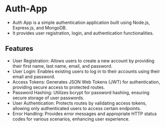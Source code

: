 # Auth-App
- Auth App is a simple authentication application built using Node.js, Express.js, and MongoDB.
- It provides user registration, login, and authentication functionalities.

## Features
- User Registration: Allows users to create a new account by providing their first name, last name, email, and password.
- User Login: Enables existing users to log in to their accounts using their email and password.
- Access Tokens: Generates JSON Web Tokens (JWT) for authentication, providing secure access to protected routes.
- Password Hashing: Utilizes bcrypt for password hashing, ensuring secure storage of user passwords.
- User Authentication: Protects routes by validating access tokens, allowing only authenticated users to access certain endpoints.
- Error Handling: Provides error messages and appropriate HTTP status codes for various scenarios, enhancing user experience.